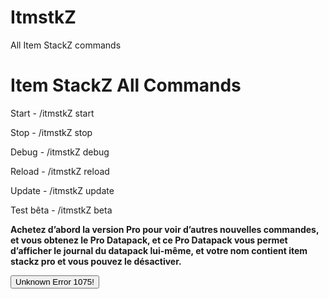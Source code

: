 # ItmstkZ
All Item StackZ commands

<!DOCTYPE html>

<html>

<body>

  <title>Item StackZ All Commands</title>

<h1>Item StackZ All Commands</h1>

<p>Start     - /itmstkZ start</p>

<p>Stop      - /itmstkZ stop</p>

<p>Debug     - /itmstkZ debug</p>

<p>Reload    - /itmstkZ reload</p>

<p>Update    - /itmstkZ update</p>

<p>Test bêta - /itmstkZ beta</p>

<p><strong>Achetez d’abord la version Pro pour voir d’autres nouvelles commandes, et vous obtenez le Pro Datapack, et ce Pro Datapack vous permet d’afficher le journal du datapack lui-même, et votre nom contient item stackz pro et vous pouvez le désactiver.

</p></strong>

<button>Unknown Error 1075!</button>

</html>

</body>
